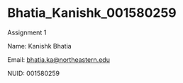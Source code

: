 # Bhatia_Kanishk_001580259

Assignment 1

Name: Kanishk Bhatia

Email: bhatia.ka@northeastern.edu

NUID: 001580259
